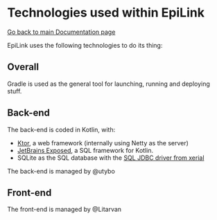 # Technologies used within EpiLink

[Go back to main Documentation page](/docs/README.md)

EpiLink uses the following technologies to do its thing:

## Overall

Gradle is used as the general tool for launching, running and deploying stuff.

## Back-end

The back-end is coded in Kotlin, with:

* [Ktor](https://ktor.io), a web framework (internally using Netty as the
  server)
* [JetBrains Exposed](https://github.com/jetbrains/exposed), a SQL framework for
  Kotlin.
* SQLite as the SQL database with the
  [SQL JDBC driver from xerial](https://github.com/xerial/sqlite-jdbc)

The back-end is managed by @utybo

## Front-end

The front-end is managed by @Litarvan
